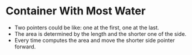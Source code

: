 # Container With Most Water
+ Two pointers could be like: one at the first, one at the last.
+ The area is determined by the length and the shorter one of the side.
+ Every time computes the area and move the shorter side pointer forward.
